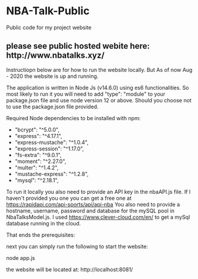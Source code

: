 # NBA-Talk-Public
Public code for my project website

<h2> please see public hosted webite here: http://www.nbatalks.xyz/</h2>

Instructiopn below are for how to run the website locally. But As of now Aug - 2020 the website is up and running.

The application is written in Node Js (v14.6.0) using es6 functionalities. So most likely to run it you will need to add  "type": "module" to your package.json file and use node version 12 or above. Should you choose not to use the package.json file provided.

Required Node dependencies to be installed with npm:
- "bcrypt": "^5.0.0",
- "express": "^4.17.1",
- "express-mustache": "^1.0.4",
- "express-session": "^1.17.0",
- "fs-extra": "^9.0.1",
- "moment": "^2.27.0",
- "multer": "^1.4.2",
- "mustache-express": "^1.2.8",
- "mysql": "^2.18.1",


To run it locally you also need to provide an API key in the nbaAPI.js file. If I haven't provided you one you can get a free one at https://rapidapi.com/api-sports/api/api-nba
You also need to provide a hostname, username, password and database for the mySQL pool in NbaTalksModel.js. I used https://www.clever-cloud.com/en/ to get a mySql database running in the cloud.

That ends the prerequisites:

next you can simply run the following to start the website:

node app.js

the website will be located at: http://localhost:8081/
